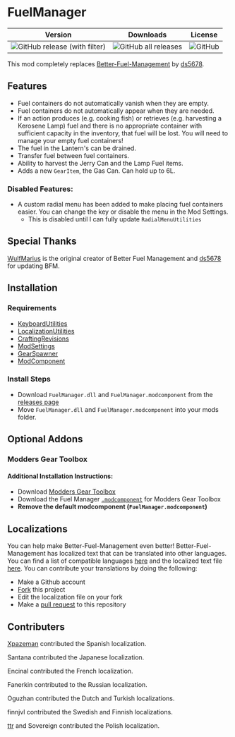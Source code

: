 # FuelManager
| Version | Downloads | License |
| :---: | :---: | :---: |
| ![GitHub release (with filter)](https://img.shields.io/github/v/release/Arkhorse/FuelManager) | ![GitHub all releases](https://img.shields.io/github/downloads/Arkhorse/FuelManager/total) | ![GitHub](https://img.shields.io/github/license/Arkhorse/FuelManager) |

This mod completely replaces [Better-Fuel-Management](https://github.com/ds5678/Better-Fuel-Management) by [ds5678](https://github.com/ds5678).

## Features
* Fuel containers do not automatically vanish when they are empty.
* Fuel containers do not automatically appear when they are needed.
* If an action produces (e.g. cooking fish) or retrieves (e.g. harvesting a Kerosene Lamp) fuel and there is no appropriate container with sufficient capacity in the inventory, that fuel will be lost. You will need to manage your empty fuel containers!
* The fuel in the Lantern's can be drained.
* Transfer fuel between fuel containers.
* Ability to harvest the Jerry Can and the Lamp Fuel items.
* Adds a new `GearItem`, the Gas Can. Can hold up to 6L.

### Disabled Features:
* A custom radial menu has been added to make placing fuel containers easier. You can change the key or disable the menu in the Mod Settings.
  * This is disabled until I can fully update `RadialMenuUtilities`

## Special Thanks

[WulfMarius](https://github.com/WulfMarius) is the original creator of Better Fuel Management and [ds5678](https://github.com/ds5678) for updating BFM.

## Installation

### Requirements
* [KeyboardUtilities](https://github.com/ds5678/KeyboardUtilities/releases/latest)
* [LocalizationUtilities](https://github.com/dommrogers/LocalizationUtilities/releases/latest)
* [CraftingRevisions](https://github.com/dommrogers/CraftingRevisions/release/latest)
* [ModSettings](https://github.com/zeobviouslyfakeacc/ModSettings/releases/latest)
* [GearSpawner](https://github.com/dommrogers/GearSpawner/releases/latest)
* [ModComponent](https://github.com/dommrogers/ModComponent/releases/latest)
<!--* [RadialMenuUtilities](https://github.com/Arkhorse/RadialMenuUtilities/releases/latest)-->

### Install Steps
* Download `FuelManager.dll` and `FuelManager.modcomponent` from the [releases page](https://github.com/Arkhorse/FuelManager/releases)
* Move `FuelManager.dll` and `FuelManager.modcomponent` into your mods folder.

## Optional Addons
### Modders Gear Toolbox
#### Additional Installation Instructions:
 * Download [Modders Gear Toolbox](https://github.com/Jods-Its/Modders-Gear-Toolbox)
 * Download the Fuel Manager [`.modcomponent`](https://github.com/Arkhorse/FuelManager/releases/download/1.2.7/FuelManager.ModdersGearToolbox.modcomponent) for Modders Gear Toolbox
 * **Remove the default modcomponent (`FuelManager.modcomponent`)**

## Localizations

You can help make Better-Fuel-Management even better! Better-Fuel-Management has localized text that can be translated into other languages. You can find a list of compatible languages [here](https://github.com/dommrogers/ModComponent/blob/master/docs/Localizations.md) and the localized text file [here](https://github.com/Arkhorse/FuelManager/blob/main/Unity/Assets/Localization.json). You can contribute your translations by doing the following:
* Make a Github account
* [Fork](https://docs.github.com/en/github/collaborating-with-pull-requests/working-with-forks/about-forks) this project
* Edit the localization file on your fork
* Make a [pull request](https://docs.github.com/en/github/collaborating-with-pull-requests/proposing-changes-to-your-work-with-pull-requests/about-pull-requests) to this repository

## Contributers

[Xpazeman](https://github.com/Xpazeman) contributed the Spanish localization.

Santana contributed the Japanese localization.

Encinal contributed the French localization.

Fanerkin contributed to the Russian localization.

Oguzhan contributed the Dutch and Turkish localizations.

finnjvl contributed the Swedish and Finnish localizations.

[ttr](https://github.com/ttr) and Sovereign contributed the Polish localization.

